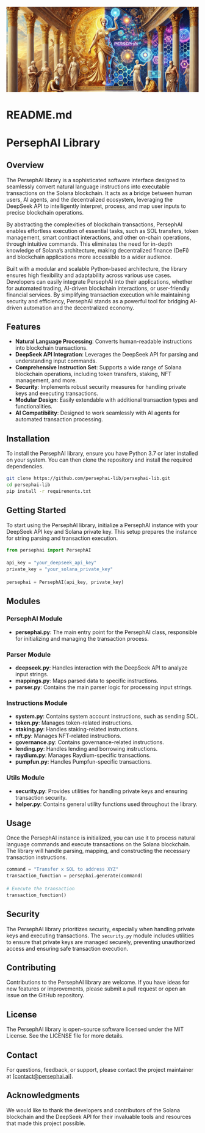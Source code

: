 ![PersephAI-lib](persephai_ban.png)

# README.md

# PersephAI Library

## Overview

The PersephAI library is a sophisticated software interface designed to seamlessly convert natural language instructions into executable transactions on the Solana blockchain. It acts as a bridge between human users, AI agents, and the decentralized ecosystem, leveraging the DeepSeek API to intelligently interpret, process, and map user inputs to precise blockchain operations.

By abstracting the complexities of blockchain transactions, PersephAI enables effortless execution of essential tasks, such as SOL transfers, token management, smart contract interactions, and other on-chain operations, through intuitive commands. This eliminates the need for in-depth knowledge of Solana’s architecture, making decentralized finance (DeFi) and blockchain applications more accessible to a wider audience.

Built with a modular and scalable Python-based architecture, the library ensures high flexibility and adaptability across various use cases. Developers can easily integrate PersephAI into their applications, whether for automated trading, AI-driven blockchain interactions, or user-friendly financial services. By simplifying transaction execution while maintaining security and efficiency, PersephAI stands as a powerful tool for bridging AI-driven automation and the decentralized economy.

## Features

- **Natural Language Processing**: Converts human-readable instructions into blockchain transactions.
- **DeepSeek API Integration**: Leverages the DeepSeek API for parsing and understanding input commands.
- **Comprehensive Instruction Set**: Supports a wide range of Solana blockchain operations, including token transfers, staking, NFT management, and more.
- **Security**: Implements robust security measures for handling private keys and executing transactions.
- **Modular Design**: Easily extendable with additional transaction types and functionalities.
- **AI Compatibility**: Designed to work seamlessly with AI agents for automated transaction processing.

## Installation

To install the PersephAI library, ensure you have Python 3.7 or later installed on your system. You can then clone the repository and install the required dependencies.

```bash
git clone https://github.com/persephai-lib/persephai-lib.git
cd persephai-lib
pip install -r requirements.txt
```

## Getting Started

To start using the PersephAI library, initialize a PersephAI instance with your DeepSeek API key and Solana private key. This setup prepares the instance for string parsing and transaction execution.

```python
from persephai import PersephAI

api_key = "your_deepseek_api_key"
private_key = "your_solana_private_key"

persephai = PersephAI(api_key, private_key)
```

## Modules

### PersephAI Module

- **persephai.py**: The main entry point for the PersephAI class, responsible for initializing and managing the transaction process.

### Parser Module

- **deepseek.py**: Handles interaction with the DeepSeek API to analyze input strings.
- **mappings.py**: Maps parsed data to specific instructions.
- **parser.py**: Contains the main parser logic for processing input strings.

### Instructions Module

- **system.py**: Contains system account instructions, such as sending SOL.
- **token.py**: Manages token-related instructions.
- **staking.py**: Handles staking-related instructions.
- **nft.py**: Manages NFT-related instructions.
- **governance.py**: Contains governance-related instructions.
- **lending.py**: Handles lending and borrowing instructions.
- **raydium.py**: Manages Raydium-specific transactions.
- **pumpfun.py**: Handles Pumpfun-specific transactions.

### Utils Module

- **security.py**: Provides utilities for handling private keys and ensuring transaction security.
- **helper.py**: Contains general utility functions used throughout the library.

## Usage

Once the PersephAI instance is initialized, you can use it to process natural language commands and execute transactions on the Solana blockchain. The library will handle parsing, mapping, and constructing the necessary transaction instructions.

```python
command = "Transfer x SOL to address XYZ"
transaction_function = persephai.generate(command)

# Execute the transaction
transaction_function()
```

## Security

The PersephAI library prioritizes security, especially when handling private keys and executing transactions. The `security.py` module includes utilities to ensure that private keys are managed securely, preventing unauthorized access and ensuring safe transaction execution.

## Contributing

Contributions to the PersephAI library are welcome. If you have ideas for new features or improvements, please submit a pull request or open an issue on the GitHub repository.

## License

The PersephAI library is open-source software licensed under the MIT License. See the LICENSE file for more details.

## Contact

For questions, feedback, or support, please contact the project maintainer at [contact@persephai.ai].

## Acknowledgments

We would like to thank the developers and contributors of the Solana blockchain and the DeepSeek API for their invaluable tools and resources that made this project possible.
